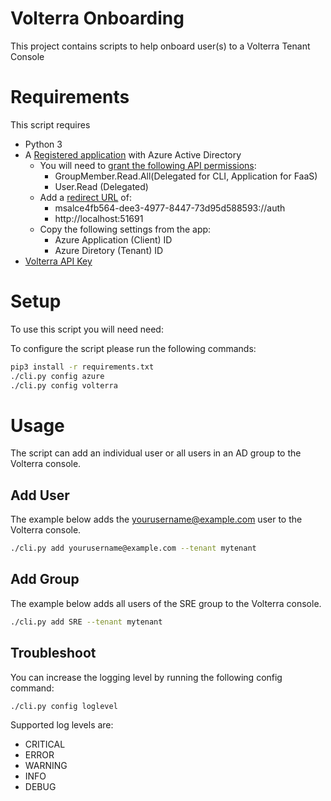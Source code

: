 # Volterra Onboarding 
This project contains scripts to help onboard user(s) to a Volterra Tenant Console

# Requirements
This script requires
- Python 3
- A [Registered application](https://docs.microsoft.com/en-us/azure/active-directory/develop/quickstart-register-app) with Azure Active Directory
    - You will need to [grant the following API permissions](https://docs.microsoft.com/en-us/azure/active-directory/develop/quickstart-configure-app-access-web-apis):
        - GroupMember.Read.All(Delegated for CLI, Application for FaaS)
        - User.Read (Delegated)
    - Add a [redirect URL](https://docs.microsoft.com/en-us/azure/active-directory/develop/quickstart-register-app#configure-platform-settings) of:
        - msalce4fb564-dee3-4977-8447-73d95d588593://auth
        - http://localhost:51691
    - Copy the following settings from the app: 
        - Azure Application (Client) ID
        - Azure Diretory (Tenant) ID
- [Volterra API Key](https://www.volterra.io/docs/how-to/user-mgmt/credentials?query=Generate%20API%20Tokens)

# Setup
To use this script you will need need:

To configure the script please run the following commands:
```bash
pip3 install -r requirements.txt
./cli.py config azure
./cli.py config volterra
```

# Usage
The script can add an individual user or all users in an AD group to the Volterra console.

## Add User
The example below adds the yourusername@example.com user to the Volterra console.
```bash
./cli.py add yourusername@example.com --tenant mytenant
```

## Add Group
The example below adds all users of the SRE group to the Volterra console.
```bash
./cli.py add SRE --tenant mytenant
```

## Troubleshoot
You can increase the logging level by running the following config command:
```bash
./cli.py config loglevel
```

Supported log levels are:
- CRITICAL
- ERROR
- WARNING
- INFO
- DEBUG